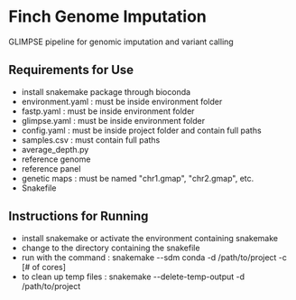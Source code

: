# Finch Genome Imputation
GLIMPSE pipeline for genomic imputation and variant calling

## Requirements for Use
- install snakemake package through bioconda
- environment.yaml : must be inside environment folder
- fastp.yaml : must be inside environment folder
- glimpse.yaml : must be inside environment folder
- config.yaml : must be inside project folder and contain full paths
- samples.csv : must contain full paths
- average_depth.py
- reference genome
- reference panel
- genetic maps : must be named "chr1.gmap", "chr2.gmap", etc.
- Snakefile

## Instructions for Running
- install snakemake or activate the environment containing snakemake
- change to the directory containing the snakefile
- run with the command : snakemake --sdm conda -d /path/to/project -c [# of cores]
- to clean up temp files : snakemake --delete-temp-output -d /path/to/project
